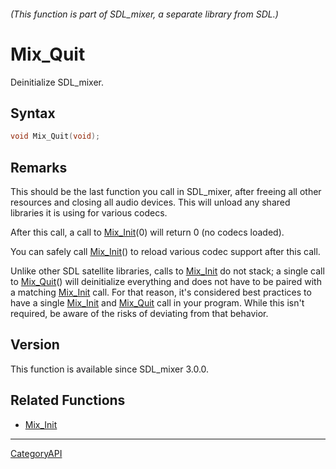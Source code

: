 ###### (This function is part of SDL_mixer, a separate library from SDL.)
# Mix_Quit

Deinitialize SDL_mixer.

## Syntax

```c
void Mix_Quit(void);

```

## Remarks

This should be the last function you call in SDL_mixer, after freeing all
other resources and closing all audio devices. This will unload any shared
libraries it is using for various codecs.

After this call, a call to [Mix_Init](Mix_Init.md)(0) will return 0 (no codecs
loaded).

You can safely call [Mix_Init](Mix_Init.md)() to reload various codec support
after this call.

Unlike other SDL satellite libraries, calls to [Mix_Init](Mix_Init.md) do not
stack; a single call to [Mix_Quit](Mix_Quit.md)() will deinitialize everything
and does not have to be paired with a matching [Mix_Init](Mix_Init.md) call.
For that reason, it's considered best practices to have a single
[Mix_Init](Mix_Init.md) and [Mix_Quit](Mix_Quit.md) call in your program. While
this isn't required, be aware of the risks of deviating from that behavior.

## Version

This function is available since SDL_mixer 3.0.0.

## Related Functions

* [Mix_Init](Mix_Init.md)

----
[CategoryAPI](CategoryAPI.md)
